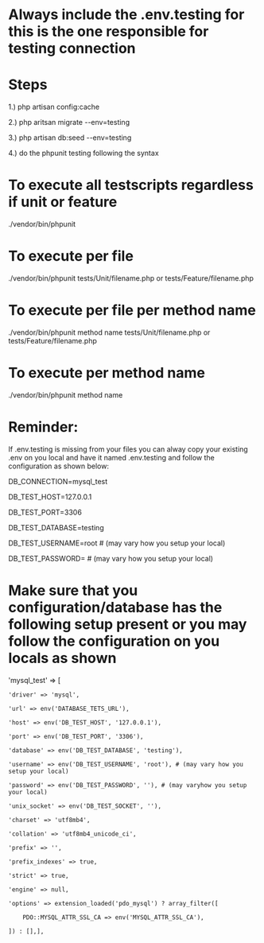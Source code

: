 # Always include the .env.testing for this is the one responsible for testing connection
# Steps
1.) php artisan config:cache

2.) php aritsan migrate --env=testing

3.) php artisan db:seed --env=testing

4.) do the phpunit testing following the syntax

# To execute all testscripts regardless if unit or feature 
./vendor/bin/phpunit 
# To execute per file 
./vendor/bin/phpunit tests/Unit/filename.php or tests/Feature/filename.php
# To execute per file per method name 
./vendor/bin/phpunit method name tests/Unit/filename.php or tests/Feature/filename.php
# To execute per method name 
./vendor/bin/phpunit method name


# Reminder:

If .env.testing is missing from your files you can alway copy your existing .env on you local and have it named .env.testing and follow the configuration as shown below:

DB_CONNECTION=mysql_test

DB_TEST_HOST=127.0.0.1

DB_TEST_PORT=3306

DB_TEST_DATABASE=testing

DB_TEST_USERNAME=root # (may vary how you setup your local)

DB_TEST_PASSWORD= # (may vary how you setup your local)


# Make sure that you configuration/database has the following setup present or you may follow the configuration on you locals as shown

'mysql_test' => [

    'driver' => 'mysql',
    
    'url' => env('DATABASE_TETS_URL'),
    
    'host' => env('DB_TEST_HOST', '127.0.0.1'),
    
    'port' => env('DB_TEST_PORT', '3306'),
    
    'database' => env('DB_TEST_DATABASE', 'testing'),
    
    'username' => env('DB_TEST_USERNAME', 'root'), # (may vary how you setup your local)
    
    'password' => env('DB_TEST_PASSWORD', ''), # (may varyhow you setup your local)
    
    'unix_socket' => env('DB_TEST_SOCKET', ''),
    
    'charset' => 'utf8mb4',
    
    'collation' => 'utf8mb4_unicode_ci',
    
    'prefix' => '',
    
    'prefix_indexes' => true,
    
    'strict' => true,
    
    'engine' => null,
    
    'options' => extension_loaded('pdo_mysql') ? array_filter([
    
        PDO::MYSQL_ATTR_SSL_CA => env('MYSQL_ATTR_SSL_CA'),
        
    ]) : [],],
